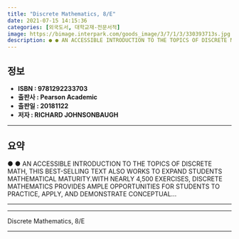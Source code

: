 ```yaml
---
title: "Discrete Mathematics, 8/E"
date: 2021-07-15 14:15:36
categories: [외국도서, 대학교재-전문서적]
image: https://bimage.interpark.com/goods_image/3/7/1/3/330393713s.jpg
description: ● ● AN ACCESSIBLE INTRODUCTION TO THE TOPICS OF DISCRETE MATH, THIS BEST-SELLING TEXT ALSO WORKS TO EXPAND STUDENTS MATHEMATICAL MATURITY.WITH NEARLY 4,500 EX
---
```


## **정보**

- **ISBN : 9781292233703**
- **출판사 : Pearson Academic**
- **출판일 : 20181122**
- **저자 : RICHARD JOHNSONBAUGH**

------



## **요약**

●  ●  AN ACCESSIBLE INTRODUCTION TO THE TOPICS OF DISCRETE MATH, THIS BEST-SELLING TEXT ALSO WORKS TO EXPAND STUDENTS MATHEMATICAL MATURITY.WITH NEARLY 4,500 EXERCISES, DISCRETE MATHEMATICS PROVIDES AMPLE OPPORTUNITIES FOR STUDENTS TO PRACTICE, APPLY, AND DEMONSTRATE CONCEPTUAL... 

------



------


Discrete Mathematics, 8/E 

------


